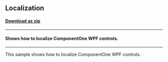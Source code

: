 ## Localization
#### [Download as zip](https://downgit.github.io/#/home?url=https://github.com/GrapeCity/ComponentOne-WPF-Samples/tree/master/\NET_4.5.2\C1.WPF\CS\Localization)
____
#### Shows how to localize ComponentOne WPF controls.
____
This sample shows how to localize ComponentOne WPF controls.
